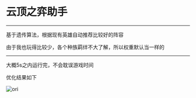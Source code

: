 # 云顶之弈助手
---
基于遗传算法，根据现有英雄自动推荐比较好的阵容

由于我也玩得比较少，各个种族羁绊不大了解，所以权重默认当一样的

---
大概5s之内运行完，不会耽误游戏时间

优化结果如下

![ori](https://raw.githubusercontent.com/zzzzzzhang/LOL-ydzy/master/figure/fig.png)
